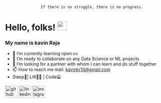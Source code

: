                     If there is no struggle, there is no progress.
# Hello, folks! <img src="https://raw.githubusercontent.com/MartinHeinz/MartinHeinz/master/wave.gif" width="30px">
### My name is kavin Raja
<!---![](https://arturssmirnovs.github.io/github-profile-readme-generator/images/banner.png)--->


- 🌱 I’m currently learning open cv 
- 👯 I’m ready to collaborate on any Data Science or ML projects 
- 🔎 I’m looking for a partner with whom I can learn and do stuff together  
- 📫 How to reach me mail: kavinkr10@gmail.com 
-  Sleep🛌| Lift🏋️‍♀️ | Code💻


[<img src='https://cdn.jsdelivr.net/npm/simple-icons@3.0.1/icons/github.svg' alt='github' height='40'>](https://github.com/errorsandbugs)      [<img src='https://cdn.jsdelivr.net/npm/simple-icons@3.0.1/icons/linkedin.svg' alt='linkedin' height='40'>](https://www.linkedin.com/in/kavin-raja-9653b31b1)         [<img src='https://cdn.jsdelivr.net/npm/simple-icons@3.0.1/icons/instagram.svg' alt='instagram' height='40'>](https://www.instagram.com/mr.darkness._/)  


<!---
errorsandbugs/errorsandbugs is a ✨ special ✨ repository because its `README.md` (this file) appears on your GitHub profile.
You can click the Preview link to take a look at your changes.
--->
